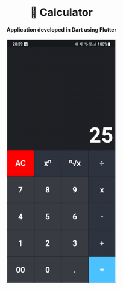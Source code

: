 <h1 align="center"> 
🎯 Calculator
</h1>
<h4 align="center"> 
Application developed in Dart using Flutter
</h4>
<h4 align="center"> 
<img src="/lib/src/gif/calculadora.gif">
</h4>
